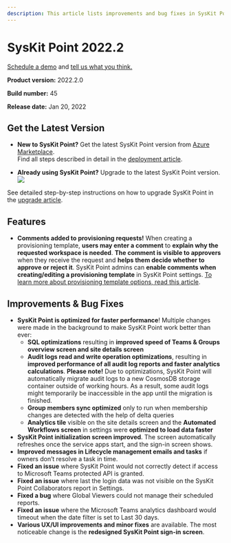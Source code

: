 ```yaml
---
description: This article lists improvements and bug fixes in SysKit Point version 2022.2.
--- 
```


# SysKit Point 2022.2

[Schedule a demo](https://www.syskit.com/products/point/request-a-demo/) and [tell us what you think.](https://www.syskit.com/company/contact-us/)

**Product version:** 2022.2.0

**Build number:** 45

**Release date:** Jan 20, 2022

## Get the Latest Version

* **New to SysKit Point?** Get the latest SysKit Point version from [Azure Marketplace](https://azuremarketplace.microsoft.com/en-us/marketplace/apps/syskitltd.syskit_point).<br/>
    Find all steps described in detail in the [deployment article](../installation/deploy-syskit-point.md).
    
* **Already using SysKit Point?** Upgrade to the latest SysKit Point version. <br/>
[![](https://aka.ms/deploytoazurebutton)](https://portal.azure.com/#create/Microsoft.Template/uri/https%3A%2F%2Fsyskitassetsstorage.blob.core.windows.net%2Fpoint%2FUpdateFilesARM%2FPointUpdateTemplate.json)

See detailed step-by-step instructions on how to upgrade SysKit Point in the [upgrade article](../installation/upgrade-syskit-point.md).

## Features

* **Comments added to provisioning requests!** When creating a provisioning template, **users may enter a comment** to **explain why the requested workspace is needed**. **The comment is visible to approvers** when they receive the request and **helps them decide whether to approve or reject it**. 
SysKit Point admins can **enable comments when creating/editing a provisioning template** in SysKit Point settings.
[To learn more about provisioning template options, read this article](../governance-and-automation/provisioning/templates.md). 

## Improvements & Bug Fixes

* **SysKit Point is optimized for faster performance**! Multiple changes were made in the background to make SysKit Point work better than ever:
    * **SQL optimizations** resulting in **improved speed of Teams & Groups overview screen and site details screen**
    * **Audit logs read and write operation optimizations**, resulting in **improved performance of all audit log reports and faster analytics calculations**.
    **Please note!** Due to optimizations, SysKit Point will automatically migrate audit logs to a new CosmosDB storage container outside of working hours. As a result, some audit logs might temporarily be inaccessible in the app until the migration is finished.
    * **Group members sync optimized** only to run when membership changes are detected with the help of delta queries
    * **Analytics tile** visible on the site details screen and the **Automated Workflows screen** in settings were **optimized to load data faster**
* **SysKit Point initialization screen improved**. The screen automatically refreshes once the service apps start, and the sign-in screen shows.
* **Improved messages in Lifecycle management emails and tasks** if owners don’t resolve a task in time.
* **Fixed an issue** where SysKit Point would not correctly detect if access to Microsoft Teams protected API is granted.
* **Fixed an issue** where last the login data was not visible on the SysKit Point Collaborators report in Settings.
* **Fixed a bug** where Global Viewers could not manage their scheduled reports.
* **Fixed an issue** where the Microsoft Teams analytics dashboard would timeout when the date filter is set to Last 30 days. 
* **Various UX/UI improvements and minor fixes** are available. The most noticeable change is the **redesigned SysKit Point sign-in screen**. 

